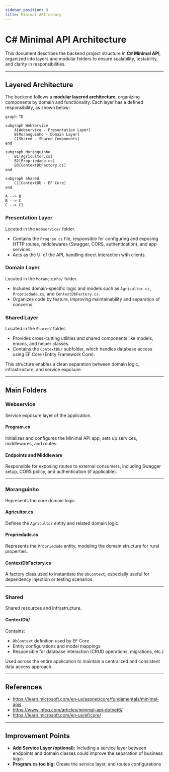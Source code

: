 ```yaml
---
sidebar_position: 8
title: Minimal API csharp
---
```


# C# Minimal API Architecture

This document describes the backend project structure in **C# Minimal API**, organized into layers and modular folders to ensure scalability, testability, and clarity in responsibilities.

---

## Layered Architecture

The backend follows a **modular layered architecture**, organizing components by domain and functionality. Each layer has a defined responsibility, as shown below:

```mermaid
graph TD

subgraph WebService
    A[Webservice - Presentation Layer]
    B[Moranguinho - Domain Layer]
    C[Shared - Shared Components]
end

subgraph Moranguinho
    B1[Agricultor.cs]
    B2[Propriedade.cs]
    B3[ContextDbFactory.cs]
end

subgraph Shared
    C1[ContextDb - EF Core]
end

A --> B
B --> C
C --> C1
```

### Presentation Layer

Located in the `Webservice/` folder.

- Contains the `Program.cs` file, responsible for configuring and exposing HTTP routes, middlewares (Swagger, CORS, authentication), and app services.
- Acts as the UI of the API, handling direct interaction with clients.

### Domain Layer

Located in the `Moranguinho/` folder.

- Includes domain-specific logic and models such as `Agricultor.cs`, `Propriedade.cs`, and `ContextDbFactory.cs`.
- Organizes code by feature, improving maintainability and separation of concerns.

### Shared Layer

Located in the `Shared/` folder.

- Provides cross-cutting utilities and shared components like models, enums, and helper classes.
- Contains the `ContextDb/` subfolder, which handles database access using EF Core (Entity Framework Core).

This structure enables a clean separation between domain logic, infrastructure, and service exposure.

---

## Main Folders

### Webservice

Service exposure layer of the application.

#### Program.cs

Initializes and configures the Minimal API app, sets up services, middlewares, and routes.

#### Endpoints and Middleware

Responsible for exposing routes to external consumers, including Swagger setup, CORS policy, and authentication (if applicable).

---

### Moranguinho

Represents the core domain logic.

#### Agricultor.cs

Defines the `Agricultor` entity and related domain logic.

#### Propriedade.cs

Represents the `Propriedade` entity, modeling the domain structure for rural properties.

#### ContextDbFactory.cs

A factory class used to instantiate the `DbContext`, especially useful for dependency injection or testing scenarios.

---

### Shared

Shared resources and infrastructure.

#### ContextDb/

Contains:

- `DbContext` definition used by EF Core
- Entity configurations and model mappings
- Responsible for database interaction (CRUD operations, migrations, etc.)

Used across the entire application to maintain a centralized and consistent data access approach.

---

## References

- https://learn.microsoft.com/en-us/aspnet/core/fundamentals/minimal-apis
- https://www.infoq.com/articles/minimal-api-dotnet6/
- https://learn.microsoft.com/en-us/ef/core/

---

## Improvement Points

- **Add Service Layer (optional):** Including a service layer between endpoints and domain classes could improve the separation of business logic. 
- **Program.cs too big:** Create the service layer, and routes configurations